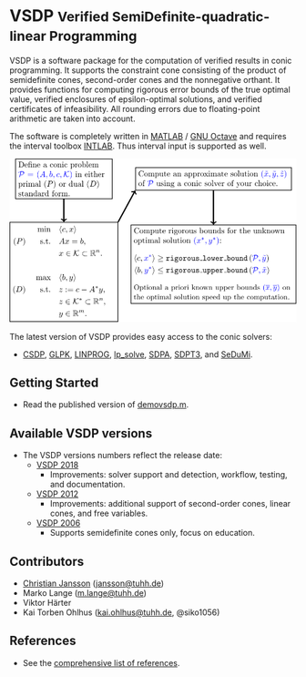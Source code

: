 # VSDP <small>Verified SemiDefinite-quadratic-linear Programming</small>

VSDP is a software package for the computation of verified
results in conic programming.  It supports the constraint cone consisting of the
product of semidefinite cones, second-order cones and the nonnegative orthant.
It provides functions for computing rigorous error bounds of the true optimal
value, verified enclosures of epsilon-optimal  solutions, and verified
certificates of infeasibility.  All rounding errors due to floating-point
arithmetic are taken into account.

The software is completely written in [MATLAB](https://www.mathworks.com) /
[GNU Octave](https://www.gnu.org/software/octave) and requires the interval
toolbox [INTLAB](http://www.ti3.tuhh.de/rump/intlab).  Thus interval input is
supported as well.

![VSDP workflow](/doc/img/vsdp_workflow.svg)

The latest version of VSDP provides easy access to the conic solvers:
- [CSDP](https://github.com/coin-or/Csdp),
  [GLPK](https://www.gnu.org/software/glpk/),
  [LINPROG](https://www.mathworks.com/help/optim/ug/linprog.html),
  [lp_solve](https://lpsolve.sourceforge.io),
  [SDPA](https://sdpa.sourceforge.io),
  [SDPT3](https://github.com/sqlp/sdpt3), and
  [SeDuMi](https://github.com/sqlp/sedumi).


## Getting Started

- Read the published version of [demovsdp.m](/demovsdp).


## Available VSDP versions

- The VSDP versions numbers reflect the release date:
  - [VSDP 2018](https://github.com/vsdp/vsdp-2018)
    - Improvements: solver support and detection, workflow, testing, and
      documentation.
  - [VSDP 2012](https://github.com/vsdp/vsdp-2012)
    - Improvements: additional support of second-order cones, linear cones, and
      free variables.
  - [VSDP 2006](https://github.com/vsdp/vsdp-2006)
    - Supports semidefinite cones only, focus on education.

## Contributors

- [Christian Jansson](http://www.ti3.tuhh.de/jansson/) (<jansson@tuhh.de>)
- Marko Lange (<m.lange@tuhh.de>)
- Viktor Härter
- Kai Torben Ohlhus (<kai.ohlhus@tuhh.de>, @siko1056)


## References

- See the [comprehensive list of references](/references).
